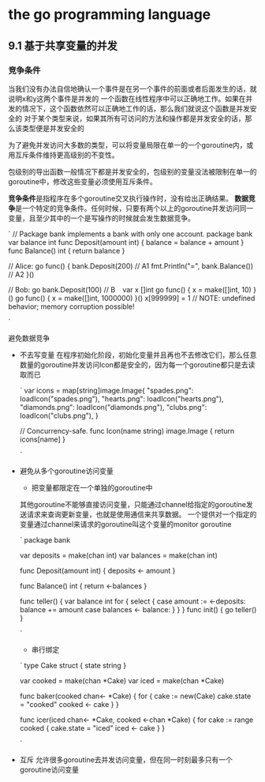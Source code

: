# the go programming language

## 9.1 基于共享变量的并发

### 竞争条件
当我们没有办法自信地确认一个事件是在另一个事件的前面或者后面发生的话，就说明x和y这两个事件是并发的
一个函数在线性程序中可以正确地工作。如果在并发的情况下，这个函数依然可以正确地工作的话，那么我们就说这个函数是并发安全的
对于某个类型来说，如果其所有可访问的方法和操作都是并发安全的话，那么该类型便是并发安全的

为了避免并发访问大多数的类型，可以将变量局限在单一的一个goroutine内，或用互斥条件维持更高级别的不变性。

包级别的导出函数一般情况下都是并发安全的，包级别的变量没法被限制在单一的goroutine中，修改这些变量必须使用互斥条件。

**竞争条件**是指程序在多个goroutine交叉执行操作时，没有给出正确结果。
**数据竞争**是一个特定的竞争条件。任何时候，只要有两个以上的goroutine并发访问同一变量，且至少其中的一个是写操作的时候就会发生数据竞争。

`
// Package bank implements a bank with only one account.
package bank
var balance int
func Deposit(amount int) { balance = balance + amount }
func Balance() int { return balance }

// Alice:
go func() {
    bank.Deposit(200)                // A1
    fmt.Println("=", bank.Balance()) // A2
}()

// Bob:
go bank.Deposit(100)                 // B
`
`
var x []int
go func() { x = make([]int, 10) }()
go func() { x = make([]int, 1000000) }()
x[999999] = 1 // NOTE: undefined behavior; memory corruption possible!

`

避免数据竞争
* 不去写变量
    在程序初始化阶段，初始化变量并且再也不去修改它们，那么任意数量的goroutine并发访问Icon都是安全的，因为每一个goroutine都只是去读取而已

    `
    var icons = map[string]image.Image{
    "spades.png":   loadIcon("spades.png"),
    "hearts.png":   loadIcon("hearts.png"),
    "diamonds.png": loadIcon("diamonds.png"),
    "clubs.png":    loadIcon("clubs.png"),
    }

    // Concurrency-safe.
    func Icon(name string) image.Image { return icons[name] }

    `

* 避免从多个goroutine访问变量
    * 把变量都限定在一个单独的goroutine中

    其他goroutine不能够直接访问变量，只能通过channel给指定的goroutine发送请求来查询更新变量，也就是使用通信来共享数据。
    一个提供对一个指定的变量通过channel来请求的goroutine叫这个变量的monitor goroutine

    `
    package bank

    var deposits = make(chan int)
    var balances = make(chan int)

    func Deposit(amount int) {
        deposits <- amount
    }

    func Balance() int {
        return <-balances
    }

    func teller() {
        var balance int
        for {
            select {
            case amount := <-deposits:
                balance += amount
            case balances <- balance:
            }
        }
    }
    func init() {
        go teller()
    }

    `

    * 串行绑定
    
    `
    type Cake struct {
	state string
    }

    var cooked = make(chan *Cake)
    var iced = make(chan *Cake)

    func baker(cooked chan<- *Cake) {
        for {
            cake := new(Cake)
            cake.state = "cooked"
            cooked <- cake
        }
    }

    func icer(iced chan<- *Cake, cooked <-chan *Cake) {
        for cake := range cooked {
            cake.state = "iced"
            iced <- cake
        }
    }

    `

* 互斥
    允许很多goroutine去并发访问变量，但在同一时刻最多只有一个goroutine访问变量
